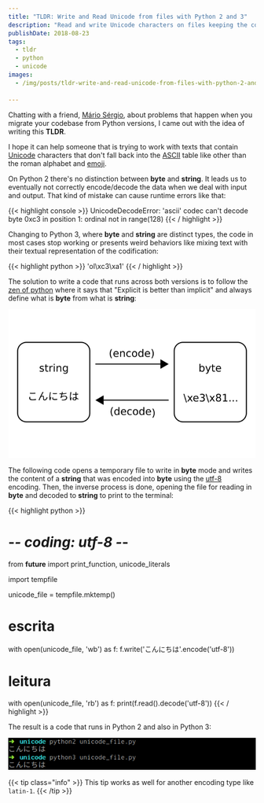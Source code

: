 ```yaml
---
title: "TLDR: Write and Read Unicode from files with Python 2 and 3"
description: "Read and write Unicode characters on files keeping the consistency of code between Python 2 and Python 3 codebases"
publishDate: 2018-08-23
tags:
  - tldr
  - python
  - unicode
images:
  - /img/posts/tldr-write-and-read-unicode-from-files-with-python-2-and-3.png

---
```


Chatting with a friend, [Mário Sérgio](https://twitter.com/queirozMario21), about problems that happen when you migrate your codebase from Python versions, I came out with the idea of writing this **TLDR**.

I hope it can help someone that is trying to work with texts that contain [Unicode](https://en.wikipedia.org/wiki/Unicode) characters that don't fall back into the [ASCII](https://en.wikipedia.org/wiki/ASCII) table like other than the roman alphabet and [emoji](https://en.wikipedia.org/wiki/Emoji).

On Python 2 there's no distinction between **byte** and **string**. It leads us to eventually not correctly encode/decode the data when we deal with input and output. That kind of mistake can cause runtime errors like that:

{{< highlight console >}}
UnicodeDecodeError: 'ascii' codec can't decode byte 0xc3 in position 1: ordinal not in range(128)
{{< / highlight >}}

Changing to Python 3, where **byte** and **string** are distinct types, the code in most cases stop working or presents weird behaviors like mixing text with their textual representation of the codification:

{{< highlight python >}}
'ol\xc3\xa1'
{{< / highlight >}}

The solution to write a code that runs across both versions is to follow the [zen of python](https://www.python.org/dev/peps/pep-0020/) where it says that "Explicit is better than implicit" and always define what is **byte** from what is **string**:

![encode decode](assets/encode-decode.png)

The following code opens a temporary file to write in **byte**  mode and writes the content of a **string** that was encoded into **byte** using the [utf-8](https://en.wikipedia.org/wiki/UTF-8) encoding. Then, the inverse process is done, opening the file for reading in **byte** and decoded to **string** to print to the terminal:

{{< highlight python >}}
# -*- coding: utf-8 -*-

from __future__ import print_function, unicode_literals

import tempfile

unicode_file = tempfile.mktemp()

# escrita
with open(unicode_file, 'wb') as f:
    f.write('こんにちは'.encode('utf-8'))

# leitura
with open(unicode_file, 'rb') as f:
    print(f.read().decode('utf-8'))
{{< / highlight >}}

The result is a code that runs in Python 2 and also in Python 3:

![running the code](assets/unicode-file.png)

{{< tip class="info" >}}
This tip works as well for another encoding type like `latin-1`.
{{< /tip >}}
